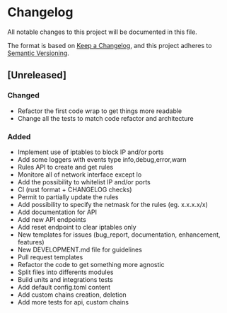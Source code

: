 # Changelog

All notable changes to this project will be documented in this file.

The format is based on [Keep a Changelog](https://keepachangelog.com/en/1.1.0/),
and this project adheres to [Semantic Versioning](https://semver.org/spec/v2.0.0.html).

## [Unreleased]

### Changed

- Refactor the first code wrap to get things more readable
- Change all the tests to match code refactor and architecture

### Added

- Implement use of iptables to block IP and/or ports
- Add some loggers with events type info,debug,error,warn
- Rules API to create and get rules
- Monitore all of network interface except lo
- Add the possibility to whitelist IP and/or ports
- CI (rust format + CHANGELOG checks)
- Permit to partially update the rules
- Add possibility to specify the netmask for the rules (eg. x.x.x.x/x)
- Add documentation for API
- Add new API endpoints
- Add reset endpoint to clear iptables only
- New templates for issues (bug\_report, documentation, enhancement, features)
- New DEVELOPMENT.md file for guidelines
- Pull request templates
- Refactor the code to get something more agnostic
- Split files into differents modules
- Build units and integrations tests
- Add default config.toml content 
- Add custom chains creation, deletion
- Add more tests for api, custom chains
